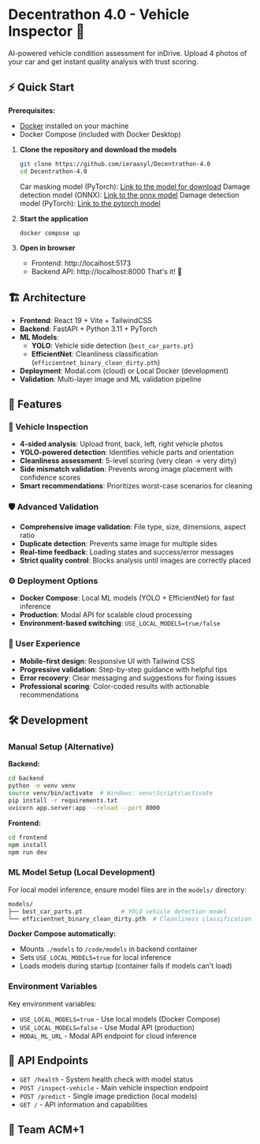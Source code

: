 # Decentrathon 4.0 - Vehicle Inspector 🚗

AI-powered vehicle condition assessment for inDrive. Upload 4 photos of your car and get instant quality analysis with trust scoring.

## ⚡ Quick Start

**Prerequisites:** 
- [Docker](https://docs.docker.com/get-docker/) installed on your machine
- Docker Compose (included with Docker Desktop)

1. **Clone the repository and download the models**
   ```bash
   git clone https://github.com/ieraasyl/Decentrathon-4.0
   cd Decentrathon-4.0
   ```

   Car masking model (PyTorch): [Link to the model for download](https://drive.google.com/file/d/144_IXtXueFzik6pzqhRvndIizZV-1Zfk/view?usp=drive_link)
   Damage detection model (ONNX): [Link to the onnx model](https://drive.google.com/file/d/1E_1HjlxkKZFoMLN_LLOEkoqXnzW2hGw6/view?usp=drive_link)
   Damage detection model (PyTorch): [Link to the pytorch model](https://drive.google.com/file/d/1WGvWEHgGZsKZrbwxfQ8K1lBoYO7XhkYK/view?usp=drive_link)

2. **Start the application**
   ```bash
   docker compose up
   ```

3. **Open in browser**
   - Frontend: http://localhost:5173
   - Backend API: http://localhost:8000
That's it! 🎉

## 🏗️ Architecture

- **Frontend**: React 19 + Vite + TailwindCSS
- **Backend**: FastAPI + Python 3.11 + PyTorch
- **ML Models**: 
  - **YOLO**: Vehicle side detection (`best_car_parts.pt`)
  - **EfficientNet**: Cleanliness classification (`efficientnet_binary_clean_dirty.pth`)
- **Deployment**: Modal.com (cloud) or Local Docker (development)
- **Validation**: Multi-layer image and ML validation pipeline

## 📸 Features

### 🚗 Vehicle Inspection
- **4-sided analysis**: Upload front, back, left, right vehicle photos
- **YOLO-powered detection**: Identifies vehicle parts and orientation
- **Cleanliness assessment**: 5-level scoring (very clean → very dirty) 
- **Side mismatch validation**: Prevents wrong image placement with confidence scores
- **Smart recommendations**: Prioritizes worst-case scenarios for cleaning

### 🛡️ Advanced Validation
- **Comprehensive image validation**: File type, size, dimensions, aspect ratio
- **Duplicate detection**: Prevents same image for multiple sides
- **Real-time feedback**: Loading states and success/error messages
- **Strict quality control**: Blocks analysis until images are correctly placed

### ⚙️ Deployment Options
- **Docker Compose**: Local ML models (YOLO + EfficientNet) for fast inference
- **Production**: Modal API for scalable cloud processing
- **Environment-based switching**: `USE_LOCAL_MODELS=true/false`

### 🎨 User Experience  
- **Mobile-first design**: Responsive UI with Tailwind CSS
- **Progressive validation**: Step-by-step guidance with helpful tips
- **Error recovery**: Clear messaging and suggestions for fixing issues
- **Professional scoring**: Color-coded results with actionable recommendations

## 🛠️ Development

### Manual Setup (Alternative)

**Backend:**
```bash
cd backend
python -m venv venv
source venv/bin/activate  # Windows: venv\Scripts\activate
pip install -r requirements.txt
uvicorn app.server:app --reload --port 8000
```

**Frontend:**
```bash
cd frontend
npm install
npm run dev
```

### ML Model Setup (Local Development)

For local model inference, ensure model files are in the `models/` directory:

```bash
models/
├── best_car_parts.pt           # YOLO vehicle detection model
└── efficientnet_binary_clean_dirty.pth  # Cleanliness classification
```

**Docker Compose automatically:**
- Mounts `./models` to `/code/models` in backend container
- Sets `USE_LOCAL_MODELS=true` for local inference
- Loads models during startup (container fails if models can't load)

### Environment Variables

Key environment variables:
- `USE_LOCAL_MODELS=true` - Use local models (Docker Compose)
- `USE_LOCAL_MODELS=false` - Use Modal API (production)
- `MODAL_ML_URL` - Modal API endpoint for cloud inference

## 🔧 API Endpoints

- `GET /health` - System health check with model status
- `POST /inspect-vehicle` - Main vehicle inspection endpoint
- `POST /predict` - Single image prediction (local models)
- `GET /` - API information and capabilities

## 🚀 Team ACM+1
